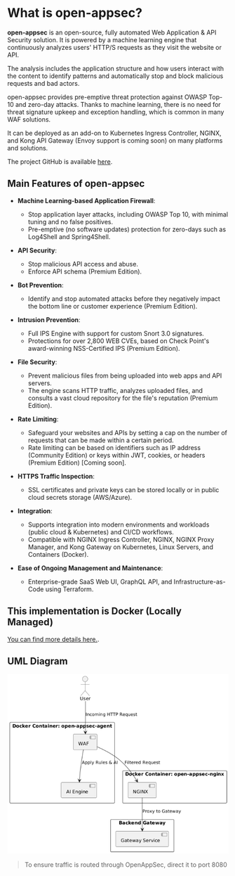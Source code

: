 # What is open-appsec?

**open-appsec** is an open-source, fully automated Web Application & API Security solution. It is powered by a machine learning engine that continuously analyzes users' HTTP/S requests as they visit the website or API.

The analysis includes the application structure and how users interact with the content to identify patterns and automatically stop and block malicious requests and bad actors.

open-appsec provides pre-emptive threat protection against OWASP Top-10 and zero-day attacks. Thanks to machine learning, there is no need for threat signature upkeep and exception handling, which is common in many WAF solutions.

It can be deployed as an add-on to Kubernetes Ingress Controller, NGINX, and Kong API Gateway (Envoy support is coming soon) on many platforms and solutions.

The project GitHub is available [here](https://github.com/openappsec).

## Main Features of open-appsec

- **Machine Learning-based Application Firewall**:
  - Stop application layer attacks, including OWASP Top 10, with minimal tuning and no false positives.
  - Pre-emptive (no software updates) protection for zero-days such as Log4Shell and Spring4Shell.

- **API Security**:
  - Stop malicious API access and abuse.
  - Enforce API schema (Premium Edition).

- **Bot Prevention**:
  - Identify and stop automated attacks before they negatively impact the bottom line or customer experience (Premium Edition).

- **Intrusion Prevention**:
  - Full IPS Engine with support for custom Snort 3.0 signatures.
  - Protections for over 2,800 WEB CVEs, based on Check Point's award-winning NSS-Certified IPS (Premium Edition).

- **File Security**:
  - Prevent malicious files from being uploaded into web apps and API servers.
  - The engine scans HTTP traffic, analyzes uploaded files, and consults a vast cloud repository for the file's reputation (Premium Edition).

- **Rate Limiting**:
  - Safeguard your websites and APIs by setting a cap on the number of requests that can be made within a certain period.
  - Rate limiting can be based on identifiers such as IP address (Community Edition) or keys within JWT, cookies, or headers (Premium Edition) [Coming soon].

- **HTTPS Traffic Inspection**:
  - SSL certificates and private keys can be stored locally or in public cloud secrets storage (AWS/Azure).

- **Integration**:
  - Supports integration into modern environments and workloads (public cloud & Kubernetes) and CI/CD workflows.
  - Compatible with NGINX Ingress Controller, NGINX, NGINX Proxy Manager, and Kong Gateway on Kubernetes, Linux Servers, and Containers (Docker).

- **Ease of Ongoing Management and Maintenance**:
  - Enterprise-grade SaaS Web UI, GraphQL API, and Infrastructure-as-Code using Terraform.


## This implementation is Docker (Locally Managed)
[You can find more details here.](https://docs.openappsec.io/getting-started/start-with-docker/install-with-docker-locally-managed).


## UML Diagram
![Open AppSec ](https://github.com/miloskec/openappsec/blob/master/opanappsec.png)

> To ensure traffic is routed through OpenAppSec, direct it to port 8080

